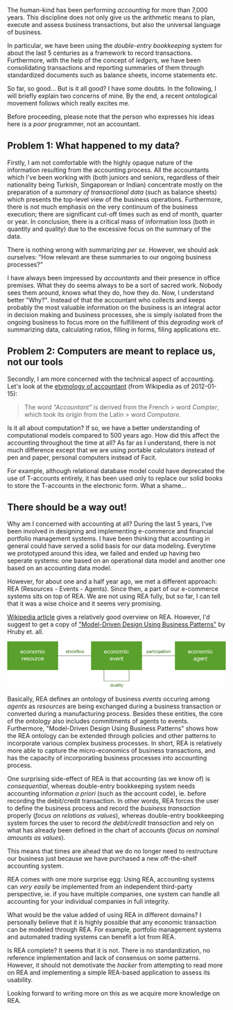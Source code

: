 The human-kind has been performing <em>accounting</em> for more than 7,000 years. This discipline does not only give us the arithmetic means to plan, execute and assess business transactions, but also the universal language of business.

In particular, we have been using the <em>double-entry bookkeeping</em> system for about the last 5 centuries as a framework to record transactions. Furthermore, with the help of the concept of <em>ledger</em>s, we have been consolidating transactions and reporting summaries of them through standardized documents such as balance sheets, income statements etc.

So far, so good... But is it all good? I have some doubts. In the following, I will briefly explain two concerns of mine. By the end, a recent ontological movement follows which really excites me.

Before proceeding, please note that the person who expresses his ideas here is a <em>poor</em> programmer, not an accountant.

## Problem 1: What happened to my data?

Firstly, I am not comfortable with the highly opaque nature of the information resulting from the accounting process. All the accountants which I've been working with (both juniors and seniors, regardless of their nationality being Turkish, Singaporean or Indian) concentrate mostly on the preparation of a <em>summary of transactional data</em> (such as balance sheets) which presents the top-level view of the business operations. Furthermore, there is not much emphasis on the very continuum of the business execution; there are significant cut-off times such as end of month, quarter or year. In conclusion, there is a critical mass of information loss (both in quantity and quality) due to the excessive focus on the summary of the data.

There is nothing wrong with summarizing <em>per se</em>. However, we should ask ourselves: "How relevant are these summaries to our ongoing business processes?"

I have always been impressed by <em>accountants</em> and their presence in office premises. What they do seems always to be a sort of sacred work. Nobody sees them around, knows what they do, how they do. Now, I understand better "Why?". Instead of that the accountant who collects and keeps probably the most valuable information on the business is an integral actor in decision making and business processes, she is simply isolated from the ongoing business to focus more on the fulfillment of this <em>degrading</em> work of summarizing data, calculating ratios, filling in forms, filing applications etc.

## Problem 2: Computers are meant to replace us, not our tools

Secondly, I am more concerned with the technical aspect of accounting. Let's look at the <a href="http://en.wikipedia.org/wiki/Accounting#Etymology">etymology of accountant</a> (from Wikipedia as of 2012-01-15):

> The word <em>"Accountant"</em> is derived from the French > word <em>Compter</em>, which took its origin from the Latin > word <em>Computare</em>.

 Is it all about computation? If so, we have a better understanding of computational models compared to 500 years ago. How did this affect the accounting throughout the time at all? As far as I understand, there is not much difference except that we are using portable calculators instead of pen and paper, personal computers instead of Facit.

For example, although relational database model could have deprecated the use of T-accounts entirely, it has been used only to replace our solid books to store the T-accounts in the electronic form. What a shame...

## There should be a way out!

Why am I concerned with accounting at all? During the last 5 years, I've been involved in designing and implementing e-commerce and financial portfolio management systems. I have been thinking that accounting in general could have served a solid basis for our data modeling. Everytime we prototyped around this idea, we failed and ended up having two seperate systems: one based on an operational data model and another one based on an accounting data model.

However, for about one and a half year ago, we met a different approach: REA (Resources - Events - Agents). Since then, a part of our e-commerce systems sits on top of REA. We are not using REA fully, but so far, I can tell that it was a wise choice and it seems very promising.

<a href="http://en.wikipedia.org/wiki/Resources,_Events,_Agents">Wikipedia article</a> gives a relatively good overview on REA. However, I'd suggest to get a copy of <a href="http://reatechnology.com/">"Model-Driven Design Using Business Patterns"</a> by Hruby et. all.

![REA Entity Diagram](/assets/posts/REA_entity_diagram.png "REA Entity Diagram")

Basically, REA defines an ontology of business <em>events</em> occuring among <em>agents</em> as <em>resources</em> are being exchanged during a business transaction or converted during a manufacturing process. Besides these entities, the core of the ontology also includes commitments of agents to events. Furthermore, "Model-Driven Design Using Business Patterns" shows how the REA ontology can be extended through policies and other patterns to incorporate various complex business processes. In short, REA is relatively more able to capture the micro-economics of business transactions, and has the capacity of incorporating business processes into accounting process.

One surprising side-effect of REA is that accounting (as we know of) is <em>consequential</em>, whereas double-entry bookkeeping system needs accounting information <em>a priori</em> (such as the account code), ie. before recording the debit/credit transaction. In other words, REA forces the user to define the business process and record the <em>business transaction</em> properly (<em>focus on relations as values</em>), whereas double-entry bookkeeping system forces the user to record <em>the debit/credit transaction</em> and rely on what has already been defined in the chart of accounts (<em>focus on nominal amounts as values</em>).

This means that times are ahead that we do no longer need to restructure our business just because we have purchased a new off-the-shelf accounting system.

REA comes with one more surprise egg: Using REA, accounting systems can <em>very easily</em> be implemented from an independent third-party perspective, ie. if you have multiple companies, one system can handle all accounting for your individual companies in full integrity.

What would be the value added of using REA in different domains? I personally believe that it is highly possible that any economic transaction can be modeled through REA. For example, portfolio management systems and automated trading systems can benefit a lot from REA.

Is REA complete? It seems that it is not. There is no standardization, no reference implementation and lack of consensus on some patterns. However, it should not demotivate the <em>hacker</em> from attempting to read more on REA and implementing a simple REA-based application to assess its usability.

Looking forward to writing more on this as we acquire more knowledge on REA.
